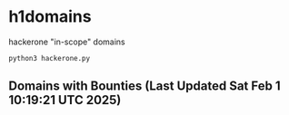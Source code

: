 # h1domains
hackerone "in-scope" domains

`python3 hackerone.py`
## Domains with Bounties (Last Updated Sat Feb  1 10:19:21 UTC 2025)
```

```
